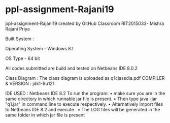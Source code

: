# ppl-assignment-Rajani19
ppl-assignment-Rajani19 created by GitHub Classroom
RIT2015033- Mishra Rajani Priya

Built System :

Operating System - Windows 8.1

OS Type - 64 bit

All codes submitted are build and tested on Netbeans IDE 8.0.2

Class Diagram :
The class diagram is uploaded as q1classdia.pdf
COMPILER & VERSION : jdk1-8u121 

IDE USED : Netbeans IDE 8.2 
To run the program:
 • make sure you are in the same directory in which runnable jar file is present.
 • Then type java -jar "q1.jar" in command line to execute respectively.
 • Alternatively import files to Netbeans IDE 8.2 and execute .
 • The LOG files will be generated in the same folder in which jar file is present

